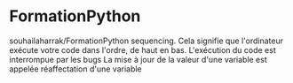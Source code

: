 # FormationPython
souhailaharrak/FormationPython
 sequencing. Cela signifie que l'ordinateur exécute votre code dans l'ordre, de haut en bas.
L'exécution du code est interrompue par les bugs
 La mise à jour de la valeur d'une variable est appelée réaffectation d'une variable
